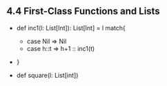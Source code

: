 ## 4.4 First-Class Functions and Lists
- def inc1(l: List[Int]): List[Int] = l match{
	- case Nil => Nil
	- case h::t => h+1 :: inc1(t)
- }

- def square(l: List[int]) 